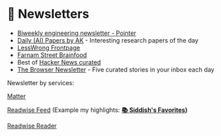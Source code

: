 # 📰 Newsletters

* [Biweekly engineering newsletter - Pointer](https://www.pointer.io/)
* [Daily (AI) Papers by AK](https://huggingface.co/papers) - Interesting research papers of the day
* [LessWrong Frontpage](https://www.lesswrong.com/)
* [Farnam Street Brainfood](https://fs.blog/brain-food/)
* Best of [Hacker News curated](https://hackerbits.com/)
* [The Browser Newsletter](https://thebrowser.com/) - Five curated stories in your inbox each day



Newsletter by services:

[Matter](https://hq.getmatter.com/)

[Readwise Feed](https://readwise.io/) (Example my highlights: [**📚 Siddish's Favorites**](https://readwise.io/@siddish)**)**

[Readwise Reader](https://read.readwise.io/)
